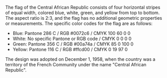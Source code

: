 The flag of the Central African Republic consists of four horizontal stripes of equal width, colored blue, white, green, and yellow from top to bottom. The aspect ratio is 2:3, and the flag has no additional geometric properties or measurements. The specific color codes for the flag are as follows:

- Blue: Pantone 286 C / RGB #0072c6 / CMYK 100 60 0 0
- White: No specific Pantone or RGB code / CMYK 0 0 0 0
- Green: Pantone 356 C / RGB #00a74a / CMYK 85 0 100 0
- Yellow: Pantone 116 C / RGB #ffcd00 / CMYK 0 19 97 0

The design was adopted on December 1, 1958, when the country was a territory of the French Community under the name "Central African Republic".